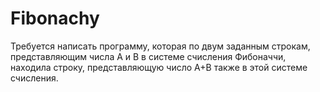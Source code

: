 # Fibonachy
Требуется написать программу, которая по двум заданным строкам, представляющим числа A и B в системе счисления Фибоначчи, находила строку, представляющую число A+B также в этой системе счисления.

